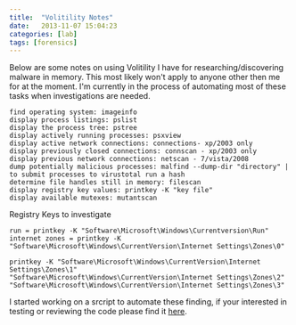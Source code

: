 ```yaml
---
title:  "Volitility Notes"
date:   2013-11-07 15:04:23
categories: [lab]
tags: [forensics]
---
```

Below are some notes on using Volitility I have for researching/discovering malware in memory.  This most likely won't apply to anyone other then me for at the moment.  I'm currently in the process of automating most of these tasks when investigations are needed.

```Registry
find operating system: imageinfo
display process listings: pslist
display the process tree: pstree
display actively running processes: psxview
display active network connections: connections- xp/2003 only
display previously closed connections: connscan - xp/2003 only
display previous network connections: netscan - 7/vista/2008
dump potentially malicious processes: malfind --dump-dir "directory" | to submit processes to virustotal run a hash
determine file handles still in memory: filescan
display registry key values: printkey -K "key file"
display available mutexes: mutantscan
``` 
 
Registry Keys to investigate
```Registry
run = printkey -K "Software\Microsoft\Windows\Currentversion\Run"
internet zones = printkey -K "Software\Microsoft\Windows\CurrentVersion\Internet Settings\Zones\0"

printkey -K "Software\Microsoft\Windows\CurrentVersion\Internet Settings\Zones\1"
"Software\Microsoft\Windows\CurrentVersion\Internet Settings\Zones\2"
"Software\Microsoft\Windows\CurrentVersion\Internet Settings\Zones\3"
```

I started working on a srcript to automate these finding, if your interested in testing or reviewing the code please find it [here](https://ashby.keybase.pub/Blog/Scripts/vol_analysis.sh).
